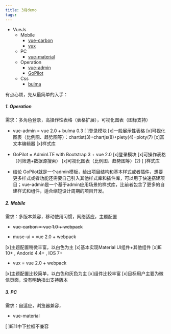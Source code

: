 ```yaml
---
title: 3月demo
tags:
---
```


* VueJs
    * Mobile
        * [vue-carbon](https://github.com/myronliu347/vue-carbon)
        * [vux](https://github.com/airyland/vux)
    * PC
        * [vue-material](https://github.com/marcosmoura/vue-material)
    * Operation
        * [vue-admin](https://github.com/vue-bulma/vue-admin)
        * [GoPilot](https://github.com/misterGF/CoPilot)
    * Css
        * [bulma](http://bulma.io/)
	
有点心烦，先从最简单的入手：

##### 1. Operation
需求：多角色登录，高操作性表格（表格扩展），可视化图表（图标支持）

* vue-admin = vue 2.0 + bulma 0.3
[ ]登录模块
[x]一般展示性表格
[x]可视化图表（比例图、趋势图等）：chartist(3)+chartjs(8)+piety(4)+ploty(7)
[x]富文本编辑器
[x]样式库

* GoPilot = AdminLTE with Bootstrap 3  + vue 2.0
[x]登录模块
[x]可操作表格（列筛选+数据源搜索）
[x]可视化图表（比例图、趋势图等）(2)
[ ]样式库

* 结论 
GoPilot就是一个admin模板，给出项目结构和基本样式或者插件，想要更多样式或者功能还需要自己引入其他样式库和插件库，可以用于快速搭建项目；vue-admin是一个基于admin应用场景的样式库，比前者包含了更多的自建样式和组件，适合缩短设计周期的项目开发。

##### 2. Mobile
需求：多版本兼容，移动使用习惯，网络适应，主题配置

 * ~~vue-carbon = vue 1.0 + webpack~~
 
 * muse-ui = vue 2.0 + webpack
 
 [x]主题配置稍微丰富，以白色为主
 [x]基本实现Material UI组件+其他组件
 [x]IE 10+ , Andorid 4.4+ , IOS 7+
  
 * vux = vue 2.0 + webpack
 
 [x]主题配置比较简单，以白色和灰色为主
 [x]组件比较丰富
 [x]目标用户主要为微信页面，没有明确指出支持版本
 
##### 3. PC
需求：自适应，浏览器兼容，

* vue-material

[ ]IE11中下拉框不兼容
